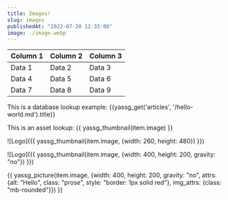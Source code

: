 ```yaml
---
title: Images!
slug: images
publishedAt: "2022-07-20 12:35:00"
image: ./image.webp
---
```


| Column 1 | Column 2 | Column 3 |
| -------- | -------- | -------- |
| Data 1   | Data 2   | Data 3   |
| Data 4   | Data 5   | Data 6   |
| Data 7   | Data 8   | Data 9   |

This is a database lookup example: {{yassg_get('articles', '/hello-world.md').title}}

This is an asset lookup: {{ yassg_thumbnail(item.image) }}

![Logo]({{ yassg_thumbnail(item.image, {width: 260, height: 480}) }})

![Logo]({{ yassg_thumbnail(item.image, {width: 400, height: 200, gravity: "no"}) }})

{{ yassg_picture(item.image, {width: 400, height: 200, gravity: "no", attrs: {alt: "Hello", class: "prose", style: "border: 1px solid red"}, img_attrs: {class: "mb-rounded"}}) }}
